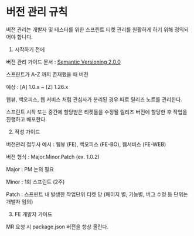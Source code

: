 # 버전 관리 규칙

버전 관리는 개발자 및 테스터를 위한 스프린트 티켓 관리를 원활하게 하기 위해 정의되어야 합니다.

1. 시작하기 전에

버전 관리 가이드 문서 : [Semantic Versioning 2.0.0](https://semver.org/)

스프린트가 A-Z 까지 존재했을 때 버전

예상 : [A] 1.0.x ~ [Z] 1.26.x

웹뷰, 백오피스, 웹 서비스 처럼 관심사가 분리된 경우 따로 릴리즈 노트를 관리한다.

스프린트 시작 또는 중간에 할당받은 티켓들을 수정될 릴리즈 버전에 할당한 후 작업을 진행하고 배포한다.

2. 작성 가이드

버전관리 접두사 예시 : 웹뷰 (FE), 백오피스 (FE-BO), 웹서비스 (FE-WEB)

버전 형식 : Major.Minor.Patch (ex. 1.0.2)

Major : PM 논의 필요

Minor : 1회 스프린트 (2주)

Patch : 스프린트 내 발생한 작업단위 티켓 당 (페이지 별, 기능별, 버그 수정 등 단위는 개발자 임의)

3. FE 개발자 가이드

MR 요청 시 package.json 버전을 항상 올린다.
